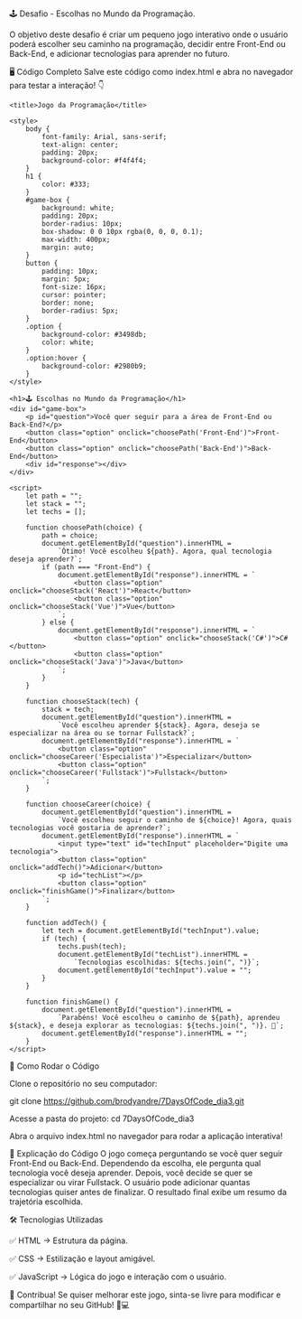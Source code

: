 🕹️ Desafio - Escolhas no Mundo da Programação.

O objetivo deste desafio é criar um pequeno jogo interativo onde o usuário poderá escolher seu caminho na programação, decidir entre Front-End ou Back-End, e adicionar tecnologias para aprender no futuro.

🖥️ Código Completo
Salve este código como index.html e abra no navegador para testar a interação! 👇


<!DOCTYPE html>
<html lang="pt-BR">
<head>
    <meta charset="UTF-8">
    <meta name="viewport" content="width=device-width, initial-scale=1.0">
  
    <title>Jogo da Programação</title>
  
    <style>
        body {
            font-family: Arial, sans-serif;
            text-align: center;
            padding: 20px;
            background-color: #f4f4f4;
        }
        h1 {
            color: #333;
        }
        #game-box {
            background: white;
            padding: 20px;
            border-radius: 10px;
            box-shadow: 0 0 10px rgba(0, 0, 0, 0.1);
            max-width: 400px;
            margin: auto;
        }
        button {
            padding: 10px;
            margin: 5px;
            font-size: 16px;
            cursor: pointer;
            border: none;
            border-radius: 5px;
        }
        .option {
            background-color: #3498db;
            color: white;
        }
        .option:hover {
            background-color: #2980b9;
        }
    </style>
</head>
<body>

    <h1>🕹️ Escolhas no Mundo da Programação</h1>
    <div id="game-box">
        <p id="question">Você quer seguir para a área de Front-End ou Back-End?</p>
        <button class="option" onclick="choosePath('Front-End')">Front-End</button>
        <button class="option" onclick="choosePath('Back-End')">Back-End</button>
        <div id="response"></div>
    </div>

    <script>
        let path = "";
        let stack = "";
        let techs = [];

        function choosePath(choice) {
            path = choice;
            document.getElementById("question").innerHTML = 
                `Ótimo! Você escolheu ${path}. Agora, qual tecnologia deseja aprender?`;
            if (path === "Front-End") {
                document.getElementById("response").innerHTML = `
                    <button class="option" onclick="chooseStack('React')">React</button>
                    <button class="option" onclick="chooseStack('Vue')">Vue</button>
                `;
            } else {
                document.getElementById("response").innerHTML = `
                    <button class="option" onclick="chooseStack('C#')">C#</button>
                    <button class="option" onclick="chooseStack('Java')">Java</button>
                `;
            }
        }

        function chooseStack(tech) {
            stack = tech;
            document.getElementById("question").innerHTML = 
                `Você escolheu aprender ${stack}. Agora, deseja se especializar na área ou se tornar Fullstack?`;
            document.getElementById("response").innerHTML = `
                <button class="option" onclick="chooseCareer('Especialista')">Especializar</button>
                <button class="option" onclick="chooseCareer('Fullstack')">Fullstack</button>
            `;
        }

        function chooseCareer(choice) {
            document.getElementById("question").innerHTML = 
                `Você escolheu seguir o caminho de ${choice}! Agora, quais tecnologias você gostaria de aprender?`;
            document.getElementById("response").innerHTML = `
                <input type="text" id="techInput" placeholder="Digite uma tecnologia">
                <button class="option" onclick="addTech()">Adicionar</button>
                <p id="techList"></p>
                <button class="option" onclick="finishGame()">Finalizar</button>
            `;
        }

        function addTech() {
            let tech = document.getElementById("techInput").value;
            if (tech) {
                techs.push(tech);
                document.getElementById("techList").innerHTML = 
                    `Tecnologias escolhidas: ${techs.join(", ")}`;
                document.getElementById("techInput").value = "";
            }
        }

        function finishGame() {
            document.getElementById("question").innerHTML = 
                `Parabéns! Você escolheu o caminho de ${path}, aprendeu ${stack}, e deseja explorar as tecnologias: ${techs.join(", ")}. 🚀`;
            document.getElementById("response").innerHTML = "";
        }
    </script>

</body>
</html>

🚀 Como Rodar o Código

Clone o repositório no seu computador:

git clone https://github.com/brodyandre/7DaysOfCode_dia3.git

Acesse a pasta do projeto:    cd 7DaysOfCode_dia3

Abra o arquivo index.html no navegador para rodar a aplicação interativa!

📌 Explicação do Código
O jogo começa perguntando se você quer seguir Front-End ou Back-End.
Dependendo da escolha, ele pergunta qual tecnologia você deseja aprender.
Depois, você decide se quer se especializar ou virar Fullstack.
O usuário pode adicionar quantas tecnologias quiser antes de finalizar.
O resultado final exibe um resumo da trajetória escolhida.

🛠️ Tecnologias Utilizadas

✅ HTML → Estrutura da página.

✅ CSS → Estilização e layout amigável.

✅ JavaScript → Lógica do jogo e interação com o usuário.

📢 Contribua!
Se quiser melhorar este jogo, sinta-se livre para modificar e compartilhar no seu GitHub! 🚀💻

